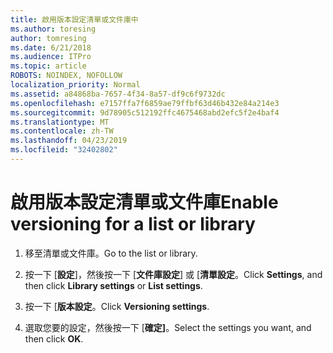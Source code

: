 ```yaml
---
title: 啟用版本設定清單或文件庫中
ms.author: toresing
author: tomresing
ms.date: 6/21/2018
ms.audience: ITPro
ms.topic: article
ROBOTS: NOINDEX, NOFOLLOW
localization_priority: Normal
ms.assetid: a84868ba-7657-4f34-8a57-df9c6f9732dc
ms.openlocfilehash: e7157ffa7f6859ae79ffbf63d46b432e84a214e3
ms.sourcegitcommit: 9d78905c512192ffc4675468abd2efc5f2e4baf4
ms.translationtype: MT
ms.contentlocale: zh-TW
ms.lasthandoff: 04/23/2019
ms.locfileid: "32402802"
---
```

# <a name="enable-versioning-for-a-list-or-library"></a><span data-ttu-id="23002-102">啟用版本設定清單或文件庫</span><span class="sxs-lookup"><span data-stu-id="23002-102">Enable versioning for a list or library</span></span>

1. <span data-ttu-id="23002-103">移至清單或文件庫。</span><span class="sxs-lookup"><span data-stu-id="23002-103">Go to the list or library.</span></span>
    
2. <span data-ttu-id="23002-104">按一下 [**設定**]，然後按一下 [**文件庫設定**] 或 [**清單設定**。</span><span class="sxs-lookup"><span data-stu-id="23002-104">Click **Settings**, and then click **Library settings** or **List settings**.</span></span>
    
3. <span data-ttu-id="23002-105">按一下 [**版本設定**。</span><span class="sxs-lookup"><span data-stu-id="23002-105">Click **Versioning settings**.</span></span>
    
4. <span data-ttu-id="23002-106">選取您要的設定，然後按一下 [**確定]**。</span><span class="sxs-lookup"><span data-stu-id="23002-106">Select the settings you want, and then click **OK**.</span></span>
    

